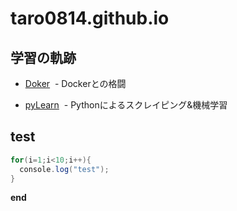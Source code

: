 # taro0814.github.io

## 学習の軌跡

- [Doker](https://taro0814.github.io/Docker)
  - Dockerとの格闘

- [pyLearn](https://taro0814.github.io/pyLearn)
  - Pythonによるスクレイピング&機械学習

## test

```java
for(i=1;i<10;i++){
  console.log("test");
}
```

__end__
